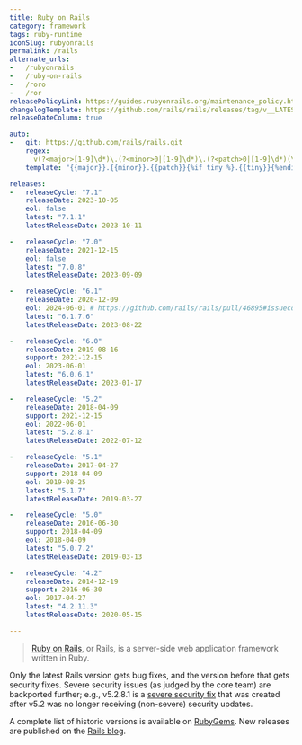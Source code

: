 ```yaml
---
title: Ruby on Rails
category: framework
tags: ruby-runtime
iconSlug: rubyonrails
permalink: /rails
alternate_urls:
-   /rubyonrails
-   /ruby-on-rails
-   /roro
-   /ror
releasePolicyLink: https://guides.rubyonrails.org/maintenance_policy.html
changelogTemplate: https://github.com/rails/rails/releases/tag/v__LATEST__
releaseDateColumn: true

auto:
-   git: https://github.com/rails/rails.git
    regex:
      v(?<major>[1-9]\d*)\.(?<minor>0|[1-9]\d*)\.(?<patch>0|[1-9]\d*)(\.(?<tiny>0|[1-9]\d*))?$
    template: "{{major}}.{{minor}}.{{patch}}{%if tiny %}.{{tiny}}{%endif%}"

releases:
-   releaseCycle: "7.1"
    releaseDate: 2023-10-05
    eol: false
    latest: "7.1.1"
    latestReleaseDate: 2023-10-11

-   releaseCycle: "7.0"
    releaseDate: 2021-12-15
    eol: false
    latest: "7.0.8"
    latestReleaseDate: 2023-09-09

-   releaseCycle: "6.1"
    releaseDate: 2020-12-09
    eol: 2024-06-01 # https://github.com/rails/rails/pull/46895#issuecomment-1673353127
    latest: "6.1.7.6"
    latestReleaseDate: 2023-08-22

-   releaseCycle: "6.0"
    releaseDate: 2019-08-16
    support: 2021-12-15
    eol: 2023-06-01
    latest: "6.0.6.1"
    latestReleaseDate: 2023-01-17

-   releaseCycle: "5.2"
    releaseDate: 2018-04-09
    support: 2021-12-15
    eol: 2022-06-01
    latest: "5.2.8.1"
    latestReleaseDate: 2022-07-12

-   releaseCycle: "5.1"
    releaseDate: 2017-04-27
    support: 2018-04-09
    eol: 2019-08-25
    latest: "5.1.7"
    latestReleaseDate: 2019-03-27

-   releaseCycle: "5.0"
    releaseDate: 2016-06-30
    support: 2018-04-09
    eol: 2018-04-09
    latest: "5.0.7.2"
    latestReleaseDate: 2019-03-13

-   releaseCycle: "4.2"
    releaseDate: 2014-12-19
    support: 2016-06-30
    eol: 2017-04-27
    latest: "4.2.11.3"
    latestReleaseDate: 2020-05-15

---
```


>[Ruby on Rails](https://rubyonrails.org/), or Rails, is a server-side web application framework
> written in Ruby.

Only the latest Rails version gets bug fixes, and the version before that gets security fixes.
Severe security issues (as judged by the core team) are backported further; e.g., v5.2.8.1 is a
[severe security fix](https://rubyonrails.org/2022/7/12/Rails-Versions-7-0-3-1-6-1-6-1-6-0-5-1-and-5-2-8-1-have-been-released)
that was created after v5.2 was no longer receiving (non-severe) security updates.

A complete list of historic versions is available on [RubyGems](https://rubygems.org/gems/rails/versions).
New releases are published on the [Rails blog](https://rubyonrails.org/category/releases).
